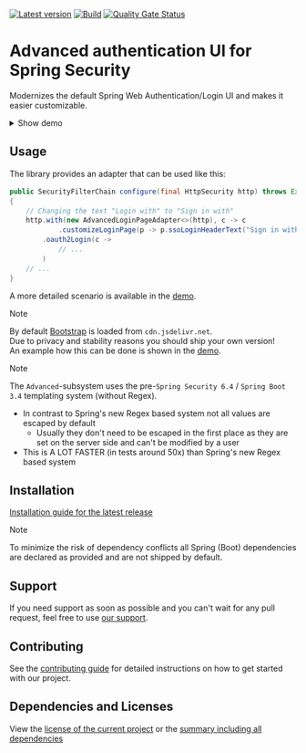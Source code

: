 [![Latest version](https://img.shields.io/maven-central/v/software.xdev/spring-security-advanced-authentication-ui?logo=apache%20maven)](https://mvnrepository.com/artifact/software.xdev/spring-security-advanced-authentication-ui)
[![Build](https://img.shields.io/github/actions/workflow/status/xdev-software/spring-security-advanced-authentication-ui/check-build.yml?branch=develop)](https://github.com/xdev-software/spring-security-advanced-authentication-ui/actions/workflows/check-build.yml?query=branch%3Adevelop)
[![Quality Gate Status](https://sonarcloud.io/api/project_badges/measure?project=xdev-software_spring-security-advanced-authentication-ui&metric=alert_status)](https://sonarcloud.io/dashboard?id=xdev-software_spring-security-advanced-authentication-ui)

# Advanced authentication UI for Spring Security

Modernizes the default Spring Web Authentication/Login UI and makes it easier customizable.

<details><summary>Show demo</summary>

<p align="center">
<img src="./assets/demo.png" alt="Demo" />
</p>

</details>

## Usage

The library provides an adapter that can be used like this:
```java
public SecurityFilterChain configure(final HttpSecurity http) throws Exception
{
    // Changing the text "Login with" to "Sign in with"
    http.with(new AdvancedLoginPageAdapter<>(http), c -> c
            .customizeLoginPage(p -> p.ssoLoginHeaderText("Sign in with")))
        .oauth2Login(c -> 
            // ...
        )
    // ...
}
```

A more detailed scenario is available in the [demo](./spring-security-advanced-authentication-ui-demo/).

> [!NOTE]
> By default [Bootstrap](https://github.com/twbs/bootstrap) is loaded from ``cdn.jsdelivr.net``.<br/>
> Due to privacy and stability reasons you should ship your own version!<br/>
> An example how this can be done is shown in the [demo](https://github.com/xdev-software/spring-security-advanced-authentication-ui/blob/4117d471e036de4dc2a58b2b484f2631afe7af50/spring-security-advanced-authentication-ui-demo/src/main/java/software/xdev/security/MainWebSecurity.java#L44-L51).

> [!NOTE]
> The ``Advanced``-subsystem uses the pre-``Spring Security 6.4`` / ``Spring Boot 3.4`` templating system (without Regex).<br/>
> * In contrast to Spring's new Regex based system not all values are escaped by default
>   * Usually they don't need to be escaped in the first place as they are set on the server side and can't be modified by a user
> * This is A LOT FASTER (in tests around 50x) than Spring's new Regex based system

## Installation
[Installation guide for the latest release](https://github.com/xdev-software/spring-security-advanced-authentication-ui/releases/latest#Installation)

> [!NOTE]  
> To minimize the risk of dependency conflicts all Spring (Boot) dependencies are declared as provided and are not shipped by default.

## Support
If you need support as soon as possible and you can't wait for any pull request, feel free to use [our support](https://xdev.software/en/services/support).

## Contributing
See the [contributing guide](./CONTRIBUTING.md) for detailed instructions on how to get started with our project.

## Dependencies and Licenses
View the [license of the current project](LICENSE) or the [summary including all dependencies](https://xdev-software.github.io/spring-security-advanced-authentication-ui/dependencies)
